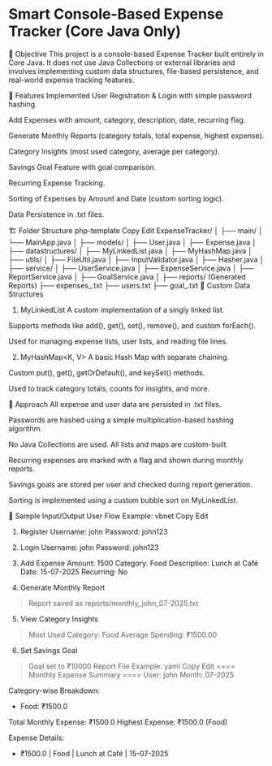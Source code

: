 # Smart Console-Based Expense Tracker (Core Java Only)

🧩 Objective
This project is a console-based Expense Tracker built entirely in Core Java. It does not use Java Collections or external libraries and involves implementing custom data structures, file-based persistence, and real-world expense tracking features.

🚀 Features Implemented
User Registration & Login with simple password hashing.

Add Expenses with amount, category, description, date, recurring flag.

Generate Monthly Reports (category totals, total expense, highest expense).

Category Insights (most used category, average per category).

Savings Goal Feature with goal comparison.

Recurring Expense Tracking.

Sorting of Expenses by Amount and Date (custom sorting logic).

Data Persistence in .txt files.

🏗️ Folder Structure
php-template
Copy
Edit
ExpenseTracker/
│
├── main/
│   └── MainApp.java
│
├── models/
│   ├── User.java
│   ├── Expense.java
│
├── datastructures/
│   ├── MyLinkedList.java
│   ├── MyHashMap.java
│
├── utils/
│   ├── FileUtil.java
│   ├── InputValidator.java
│   ├── Hasher.java
│
├── service/
│   ├── UserService.java
│   ├── ExpenseService.java
│   ├── ReportService.java
│   ├── GoalService.java
│
├── reports/  (Generated Reports)
├── expenses_<username>.txt
├── users.txt
├── goal_<username>.txt
🔧 Custom Data Structures
1. MyLinkedList<T>
A custom implementation of a singly linked list.

Supports methods like add(), get(), set(), remove(), and custom forEach().

Used for managing expense lists, user lists, and reading file lines.

2. MyHashMap<K, V>
A basic Hash Map with separate chaining.

Custom put(), get(), getOrDefault(), and keySet() methods.

Used to track category totals, counts for insights, and more.

🧠 Approach
All expense and user data are persisted in .txt files.

Passwords are hashed using a simple multiplication-based hashing algorithm.

No Java Collections are used. All lists and maps are custom-built.

Recurring expenses are marked with a flag and shown during monthly reports.

Savings goals are stored per user and checked during report generation.

Sorting is implemented using a custom bubble sort on MyLinkedList.

📝 Sample Input/Output
User Flow Example:
vbnet
Copy
Edit
1. Register
Username: john
Password: john123

2. Login
Username: john
Password: john123

3. Add Expense
Amount: 1500
Category: Food
Description: Lunch at Café
Date: 15-07-2025
Recurring: No

4. Generate Monthly Report
> Report saved as reports/monthly_john_07-2025.txt

5. View Category Insights
> Most Used Category: Food
> Average Spending: ₹1500.00

6. Set Savings Goal
> Goal set to ₹10000
Report File Example:
yaml
Copy
Edit
==== Monthly Expense Summary ====
User: john
Month: 07-2025

Category-wise Breakdown:
- Food: ₹1500.0

Total Monthly Expense: ₹1500.0
Highest Expense: ₹1500.0 (Food)

Expense Details:
- ₹1500.0 | Food | Lunch at Café | 15-07-2025
